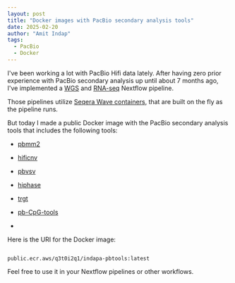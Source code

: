 ```yaml
---
layout: post
title: "Docker images with PacBio secondary analysis tools"
date: 2025-02-20
author: "Amit Indap"
tags:
  - PacBio
  - Docker
---
```


I've been working a lot with PacBio Hifi data lately. 
After having zero prior experience with PacBio secondary analysis up until about 7 months ago, I've implemented a [WGS](https://github.com/indapa/nextflow-hifi-wgs) and [RNA-seq](https://github.com/indapa/nextflow-isoseq-indapa) Nextflow pipeline. 

Those pipelines utilize [Seqera Wave containers](https://seqera.io/wave/), that are built on the fly as the pipeline runs.

But today I made a public Docker image with the PacBio secondary analysis tools that includes the following tools:

- [pbmm2](https://github.com/PacificBiosciences/pbmm2)

- [hificnv](https://github.com/PacificBiosciences/HiFiCNV)

- [pbvsv](https://github.com/PacificBiosciences/pbsv)

- [hiphase](https://github.com/PacificBiosciences/HiPhase)

- [trgt](https://github.com/PacificBiosciences/trgt)

- [pb-CpG-tools](https://github.com/PacificBiosciences/pb-CpG-tools)

-

Here is the URI for the Docker image:

```

public.ecr.aws/q3t0i2q1/indapa-pbtools:latest

```

Feel free to use it in your Nextflow pipelines or other workflows.